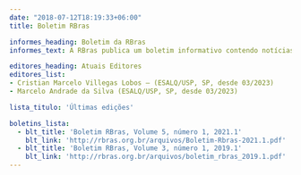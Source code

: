 ```yaml
---
date: "2018-07-12T18:19:33+06:00"
title: Boletim RBras

informes_heading: Boletim da RBras
informes_text: A RBras publica um boletim informativo contendo notícias sobre as atividades dos sócios, cartas ao editor e comentários dos sócios e editoriais. Ele fornece um meio para expressar ideias sobre questões estatísticas e biométricas e é publicado semestralmente. Se você deseja enviar conteúdo para o Boletim, entre em contato com um dos editores.

editores_heading: Atuais Editores
editores_list:
- Cristian Marcelo Villegas Lobos – (ESALQ/USP, SP, desde 03/2023)
- Marcelo Andrade da Silva (ESALQ/USP, SP, desde 03/2023)

lista_titulo: 'Últimas edições'

boletins_lista:
  - blt_title: 'Boletim RBras, Volume 5, número 1, 2021.1'
    blt_link: 'http://rbras.org.br/arquivos/Boletim-Rbras-2021.1.pdf'
  - blt_title: 'Boletim RBras, Volume 3, número 1, 2019.1'
    blt_link: 'http://rbras.org.br/arquivos/boletim_rbras_2019.1.pdf'
---
```

